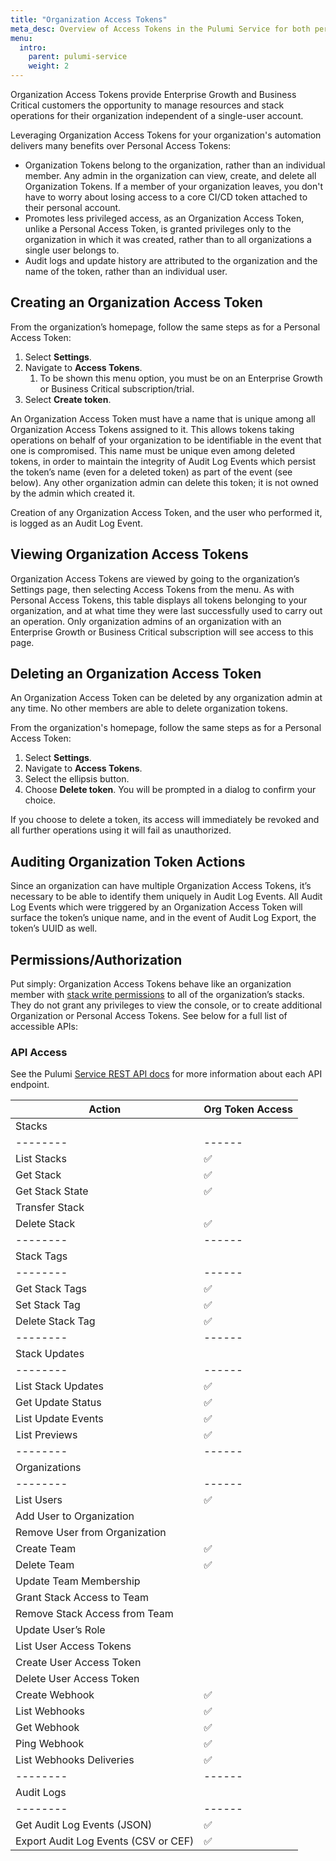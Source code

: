 ```yaml
---
title: "Organization Access Tokens"
meta_desc: Overview of Access Tokens in the Pulumi Service for both personal accounts and organizations.
menu:
  intro:
    parent: pulumi-service
    weight: 2
---
```


Organization Access Tokens provide Enterprise Growth and Business Critical customers the opportunity to manage resources and stack operations for their organization independent of a single-user account.

Leveraging Organization Access Tokens for your organization's automation delivers many benefits over Personal Access Tokens:

* Organization Tokens belong to the organization, rather than an individual member. Any admin in the organization can view, create, and delete all Organization Tokens. If a member of your organization leaves, you don't have to worry about losing access to a core CI/CD token attached to their personal account.
* Promotes less privileged access, as an Organization Access Token, unlike a Personal Access Token, is granted privileges only to the organization in which it was created, rather than to all organizations a single user belongs to.
* Audit logs and update history are attributed to the organization and the name of the token, rather than an individual user.

## Creating an Organization Access Token

From the organization’s homepage, follow the same steps as for a Personal Access Token:

1. Select **Settings**.
1. Navigate to **Access Tokens**.
    1. To be shown this menu option, you must be on an Enterprise Growth or Business Critical subscription/trial.
1. Select **Create token**.

An Organization Access Token must have a name that is unique among all Organization Access Tokens assigned to it. This allows tokens taking operations on behalf of your organization to be identifiable in the event that one is compromised. This name must be unique even among deleted tokens, in order to maintain the integrity of Audit Log Events which persist the token’s name (even for a deleted token) as part of the event (see below). Any other organization admin can delete this token; it is not owned by the admin which created it.

Creation of any Organization Access Token, and the user who performed it, is logged as an Audit Log Event.

## Viewing Organization Access Tokens

Organization Access Tokens are viewed by going to the organization’s Settings page, then selecting Access Tokens from the menu. As with Personal Access Tokens, this table displays all tokens belonging to your organization, and at what time they were last successfully used to carry out an operation. Only organization admins of an organization with an Enterprise Growth or Business Critical subscription will see access to this page.

## Deleting an Organization Access Token

An Organization Access Token can be deleted by any organization admin at any time. No other members are able to delete organization tokens.

From the organization's homepage, follow the same steps as for a Personal Access Token:

1. Select **Settings**.
1. Navigate to **Access Tokens**.
1. Select the ellipsis button.
1. Choose **Delete token**. You will be prompted in a dialog to confirm your choice.

If you choose to delete a token, its access will immediately be revoked and all further operations using it will fail as unauthorized.

## Auditing Organization Token Actions

Since an organization can have multiple Organization Access Tokens, it’s necessary to be able to identify them uniquely in Audit Log Events. All Audit Log Events which were triggered by an Organization Access Token will surface the token’s unique name, and in the event of Audit Log Export, the token’s UUID as well.

## Permissions/Authorization

Put simply: Organization Access Tokens behave like an organization member with [stack write permissions](https://www.pulumi.com/docs/intro/pulumi-service/projects-and-stacks/#stack-permissions) to all of the organization’s stacks. They do not grant any privileges to view the console, or to create additional Organization or Personal Access Tokens. See below for a full list of accessible APIs:

### API Access

See the Pulumi [Service REST API docs](https://www.pulumi.com/docs/reference/service-rest-api/) for more information about each API endpoint.

| Action | Org Token Access |
|--------|------|
| Stacks |
|--------|------|
| List Stacks | ✅ |
| Get Stack | ✅ |
| Get Stack State | ✅ |
| Transfer Stack |  |
| Delete Stack | ✅ |
|--------|------|
| Stack Tags |
|--------|------|
| Get Stack Tags | ✅ |
| Set Stack Tag | ✅ |
| Delete Stack Tag | ✅ |
|--------|------|
| Stack Updates |
|--------|------|
| List Stack Updates | ✅ |
| Get Update Status | ✅ |
| List Update Events | ✅ |
| List Previews | ✅ |
|--------|------|
| Organizations |
|--------|------|
| List Users | ✅ |
| Add User to Organization |  |
| Remove User from Organization |  |
| Create Team | ✅ |
| Delete Team | ✅ |
| Update Team Membership |  |
| Grant Stack Access to Team |  |
| Remove Stack Access from Team |  |
| Update User’s Role |  |
| List User Access Tokens |  |
| Create User Access Token |  |
| Delete User Access Token |  |
| Create Webhook | ✅ |
| List Webhooks | ✅ |
| Get Webhook | ✅ |
| Ping Webhook | ✅ |
| List Webhooks Deliveries | ✅ |
|--------|------|
| Audit Logs |
|--------|------|
| Get Audit Log Events (JSON) | ✅ |
| Export Audit Log Events (CSV or CEF) | ✅ |
